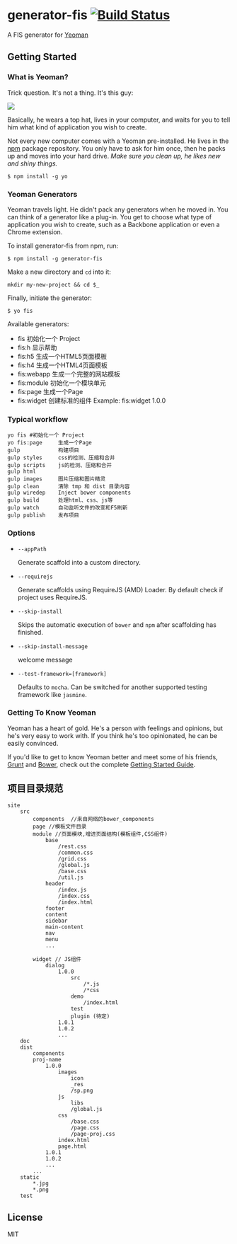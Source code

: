 # generator-fis [![Build Status](https://secure.travis-ci.org/moocss/generator-fis.png?branch=master)](https://travis-ci.org/moocss/generator-fis)

A FIS generator for [Yeoman](http://yeoman.io)


## Getting Started

### What is Yeoman?

Trick question. It's not a thing. It's this guy:

![](http://i.imgur.com/JHaAlBJ.png)

Basically, he wears a top hat, lives in your computer, and waits for you to tell him what kind of application you wish to create.

Not every new computer comes with a Yeoman pre-installed. He lives in the [npm](https://npmjs.org) package repository. You only have to ask for him once, then he packs up and moves into your hard drive. *Make sure you clean up, he likes new and shiny things.*

```
$ npm install -g yo
```

### Yeoman Generators

Yeoman travels light. He didn't pack any generators when he moved in. You can think of a generator like a plug-in. You get to choose what type of application you wish to create, such as a Backbone application or even a Chrome extension.

To install generator-fis from npm, run:

```
$ npm install -g generator-fis
```
Make a new directory and `cd` into it:
```
mkdir my-new-project && cd $_
```
Finally, initiate the generator:

```
$ yo fis
```

Available generators:

- fis              初始化一个 Project
- fis:h            显示帮助
- fis:h5           生成一个HTML5页面模板
- fis:h4           生成一个HTML4页面模板
- fis:webapp       生成一个完整的网站模板
- fis:module       初始化一个模块单元
- fis:page         生成一个Page
- fis:widget       创建标准的组件
        Example:   fis:widget 1.0.0

### Typical workflow

```
yo fis #初始化一个 Project
yo fis:page     生成一个Page
gulp            构建项目
gulp styles		css的检测、压缩和合并
gulp scripts    js的检测、压缩和合并
gulp html
gulp images		图片压缩和图片精灵
gulp clean		清除 tmp 和 dist 目录内容
gulp wiredep	Inject bower components
gulp build		处理html、css、js等
gulp watch		自动监听文件的改变和F5刷新
gulp publish    发布项目

```

### Options

* `--appPath`

  Generate scaffold into a custom directory.

* `--requirejs`

  Generate scaffolds using RequireJS (AMD) Loader. By default check if project uses RequireJS.

* `--skip-install`

  Skips the automatic execution of `bower` and `npm` after
  scaffolding has finished.

* `--skip-install-message`

   welcome message

* `--test-framework=[framework]`

  Defaults to `mocha`. Can be switched for
  another supported testing framework like `jasmine`.


### Getting To Know Yeoman

Yeoman has a heart of gold. He's a person with feelings and opinions, but he's very easy to work with. If you think he's too opinionated, he can be easily convinced.

If you'd like to get to know Yeoman better and meet some of his friends, [Grunt](http://gruntjs.com) and [Bower](http://bower.io), check out the complete [Getting Started Guide](https://github.com/yeoman/yeoman/wiki/Getting-Started).

## 项目目录规范
```
site
	src
	    components  //来自网络的bower_components
		page //模板文件目录
		module //页面模块,增进页面结构(模板组件,CSS组件)
		    base
		    	/rest.css
		    	/common.css
		    	/grid.css
				/global.js
				/base.css
				/util.js
			header
				/index.js
				/index.css
				/index.html
			footer
			content
			sidebar
			main-content
			nav
			menu
			...

		widget // JS组件
			dialog
				1.0.0
					src
						/*.js
						/*css
					demo
						/index.html
					test
					plugin (待定)
				1.0.1
				1.0.2
				...
	doc
	dist
	    components
		proj-name
			1.0.0
				images
					icon
					_res
					/sp.png
				js
					libs
					/global.js
				css
					/base.css
					/page.css
					/page-proj.css
				index.html
				page.html
			1.0.1
			1.0.2
			...
		...
	static
		*.jpg
		*.png
	test
```

## License

MIT
